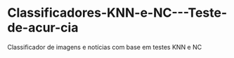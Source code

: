 # Classificadores-KNN-e-NC---Teste-de-acur-cia
Classificador de imagens e notícias com base em testes KNN e NC
